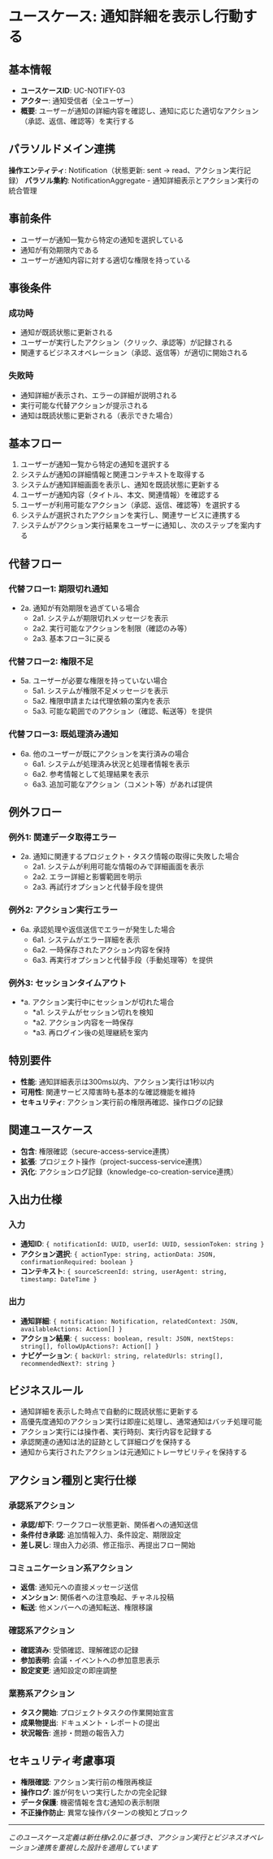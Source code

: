 # ユースケース: 通知詳細を表示し行動する

## 基本情報
- **ユースケースID**: UC-NOTIFY-03
- **アクター**: 通知受信者（全ユーザー）
- **概要**: ユーザーが通知の詳細内容を確認し、通知に応じた適切なアクション（承認、返信、確認等）を実行する

## パラソルドメイン連携
**操作エンティティ**: Notification（状態更新: sent → read、アクション実行記録）
**パラソル集約**: NotificationAggregate - 通知詳細表示とアクション実行の統合管理

## 事前条件
- ユーザーが通知一覧から特定の通知を選択している
- 通知が有効期限内である
- ユーザーが通知内容に対する適切な権限を持っている

## 事後条件
### 成功時
- 通知が既読状態に更新される
- ユーザーが実行したアクション（クリック、承認等）が記録される
- 関連するビジネスオペレーション（承認、返信等）が適切に開始される

### 失敗時
- 通知詳細が表示され、エラーの詳細が説明される
- 実行可能な代替アクションが提示される
- 通知は既読状態に更新される（表示できた場合）

## 基本フロー
1. ユーザーが通知一覧から特定の通知を選択する
2. システムが通知の詳細情報と関連コンテキストを取得する
3. システムが通知詳細画面を表示し、通知を既読状態に更新する
4. ユーザーが通知内容（タイトル、本文、関連情報）を確認する
5. ユーザーが利用可能なアクション（承認、返信、確認等）を選択する
6. システムが選択されたアクションを実行し、関連サービスに連携する
7. システムがアクション実行結果をユーザーに通知し、次のステップを案内する

## 代替フロー
### 代替フロー1: 期限切れ通知
- 2a. 通知が有効期限を過ぎている場合
  - 2a1. システムが期限切れメッセージを表示
  - 2a2. 実行可能なアクションを制限（確認のみ等）
  - 2a3. 基本フロー3に戻る

### 代替フロー2: 権限不足
- 5a. ユーザーが必要な権限を持っていない場合
  - 5a1. システムが権限不足メッセージを表示
  - 5a2. 権限申請または代理依頼の案内を表示
  - 5a3. 可能な範囲でのアクション（確認、転送等）を提供

### 代替フロー3: 既処理済み通知
- 6a. 他のユーザーが既にアクションを実行済みの場合
  - 6a1. システムが処理済み状況と処理者情報を表示
  - 6a2. 参考情報として処理結果を表示
  - 6a3. 追加可能なアクション（コメント等）があれば提供

## 例外フロー
### 例外1: 関連データ取得エラー
- 2a. 通知に関連するプロジェクト・タスク情報の取得に失敗した場合
  - 2a1. システムが利用可能な情報のみで詳細画面を表示
  - 2a2. エラー詳細と影響範囲を明示
  - 2a3. 再試行オプションと代替手段を提供

### 例外2: アクション実行エラー
- 6a. 承認処理や返信送信でエラーが発生した場合
  - 6a1. システムがエラー詳細を表示
  - 6a2. 一時保存されたアクション内容を保持
  - 6a3. 再実行オプションと代替手段（手動処理等）を提供

### 例外3: セッションタイムアウト
- *a. アクション実行中にセッションが切れた場合
  - *a1. システムがセッション切れを検知
  - *a2. アクション内容を一時保存
  - *a3. 再ログイン後の処理継続を案内

## 特別要件
- **性能**: 通知詳細表示は300ms以内、アクション実行は1秒以内
- **可用性**: 関連サービス障害時も基本的な確認機能を維持
- **セキュリティ**: アクション実行前の権限再確認、操作ログの記録

## 関連ユースケース
- **包含**: 権限確認（secure-access-service連携）
- **拡張**: プロジェクト操作（project-success-service連携）
- **汎化**: アクションログ記録（knowledge-co-creation-service連携）

## 入出力仕様

### 入力
- **通知ID**: `{ notificationId: UUID, userId: UUID, sessionToken: string }`
- **アクション選択**: `{ actionType: string, actionData: JSON, confirmationRequired: boolean }`
- **コンテキスト**: `{ sourceScreenId: string, userAgent: string, timestamp: DateTime }`

### 出力
- **通知詳細**: `{ notification: Notification, relatedContext: JSON, availableActions: Action[] }`
- **アクション結果**: `{ success: boolean, result: JSON, nextSteps: string[], followUpActions?: Action[] }`
- **ナビゲーション**: `{ backUrl: string, relatedUrls: string[], recommendedNext?: string }`

## ビジネスルール
- 通知詳細を表示した時点で自動的に既読状態に更新する
- 高優先度通知のアクション実行は即座に処理し、通常通知はバッチ処理可能
- アクション実行には操作者、実行時刻、実行内容を記録する
- 承認関連の通知は法的証跡として詳細ログを保持する
- 通知から実行されたアクションは元通知にトレーサビリティを保持する

## アクション種別と実行仕様

### 承認系アクション
- **承認/却下**: ワークフロー状態更新、関係者への通知送信
- **条件付き承認**: 追加情報入力、条件設定、期限設定
- **差し戻し**: 理由入力必須、修正指示、再提出フロー開始

### コミュニケーション系アクション
- **返信**: 通知元への直接メッセージ送信
- **メンション**: 関係者への注意喚起、チャネル投稿
- **転送**: 他メンバーへの通知転送、権限移譲

### 確認系アクション
- **確認済み**: 受領確認、理解確認の記録
- **参加表明**: 会議・イベントへの参加意思表示
- **設定変更**: 通知設定の即座調整

### 業務系アクション
- **タスク開始**: プロジェクトタスクの作業開始宣言
- **成果物提出**: ドキュメント・レポートの提出
- **状況報告**: 進捗・問題の報告入力

## セキュリティ考慮事項
- **権限確認**: アクション実行前の権限再検証
- **操作ログ**: 誰が何をいつ実行したかの完全記録
- **データ保護**: 機密情報を含む通知の表示制限
- **不正操作防止**: 異常な操作パターンの検知とブロック

---
*このユースケース定義は新仕様v2.0に基づき、アクション実行とビジネスオペレーション連携を重視した設計を適用しています*